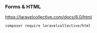 

### Forms & HTML

https://laravelcollective.com/docs/6.0/html
``` 
composer require laravelcollective/html
```


